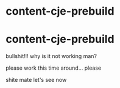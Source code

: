 # content-cje-prebuild
# content-cje-prebuild
bullshit!!! why is it not working man?

please work this time around... please

shite mate
let's see now
